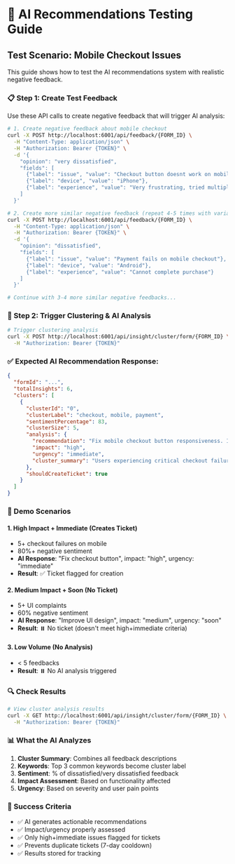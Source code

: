 # 🧪 AI Recommendations Testing Guide

## Test Scenario: Mobile Checkout Issues

This guide shows how to test the AI recommendations system with realistic negative feedback.

### 📋 Step 1: Create Test Feedback

Use these API calls to create negative feedback that will trigger AI analysis:

```bash
# 1. Create negative feedback about mobile checkout
curl -X POST http://localhost:6001/api/feedback/{FORM_ID} \
  -H "Content-Type: application/json" \
  -H "Authorization: Bearer {TOKEN}" \
  -d '{
    "opinion": "very dissatisfied",
    "fields": [
      {"label": "issue", "value": "Checkout button doesnt work on mobile"},
      {"label": "device", "value": "iPhone"},
      {"label": "experience", "value": "Very frustrating, tried multiple times"}
    ]
  }'

# 2. Create more similar negative feedback (repeat 4-5 times with variations)
curl -X POST http://localhost:6001/api/feedback/{FORM_ID} \
  -H "Content-Type: application/json" \
  -H "Authorization: Bearer {TOKEN}" \
  -d '{
    "opinion": "dissatisfied",
    "fields": [
      {"label": "issue", "value": "Payment fails on mobile checkout"},
      {"label": "device", "value": "Android"},
      {"label": "experience", "value": "Cannot complete purchase"}
    ]
  }'

# Continue with 3-4 more similar negative feedbacks...
```

### 🎯 Step 2: Trigger Clustering & AI Analysis

```bash
# Trigger clustering analysis
curl -X POST http://localhost:6001/api/insight/cluster/form/{FORM_ID} \
  -H "Authorization: Bearer {TOKEN}"
```

### ✅ Expected AI Recommendation Response:

```json
{
  "formId": "...",
  "totalInsights": 6,
  "clusters": [
    {
      "clusterId": "0",
      "clusterLabel": "checkout, mobile, payment",
      "sentimentPercentage": 83,
      "clusterSize": 5,
      "analysis": {
        "recommendation": "Fix mobile checkout button responsiveness. Implement touch-friendly button sizing (minimum 44px), add loading states to prevent double-taps, and optimize payment processing for mobile browsers. Consider implementing one-click payment options.",
        "impact": "high",
        "urgency": "immediate",
        "cluster_summary": "Users experiencing critical checkout failures on mobile devices preventing purchase completion"
      },
      "shouldCreateTicket": true
    }
  ]
}
```

### 🎪 Demo Scenarios

#### 1. **High Impact + Immediate** (Creates Ticket)

- 5+ checkout failures on mobile
- 80%+ negative sentiment
- **AI Response**: "Fix checkout button", impact: "high", urgency: "immediate"
- **Result**: ✅ Ticket flagged for creation

#### 2. **Medium Impact + Soon** (No Ticket)

- 5+ UI complaints
- 60% negative sentiment
- **AI Response**: "Improve UI design", impact: "medium", urgency: "soon"
- **Result**: ⏸️ No ticket (doesn't meet high+immediate criteria)

#### 3. **Low Volume** (No Analysis)

- < 5 feedbacks
- **Result**: ⏸️ No AI analysis triggered

### 🔍 Check Results

```bash
# View cluster analysis results
curl -X GET http://localhost:6001/api/insight/cluster/form/{FORM_ID} \
  -H "Authorization: Bearer {TOKEN}"
```

### 📊 What the AI Analyzes

1. **Cluster Summary**: Combines all feedback descriptions
2. **Keywords**: Top 3 common keywords become cluster label
3. **Sentiment**: % of dissatisfied/very dissatisfied feedback
4. **Impact Assessment**: Based on functionality affected
5. **Urgency**: Based on severity and user pain points

### 🎯 Success Criteria

- ✅ AI generates actionable recommendations
- ✅ Impact/urgency properly assessed
- ✅ Only high+immediate issues flagged for tickets
- ✅ Prevents duplicate tickets (7-day cooldown)
- ✅ Results stored for tracking
